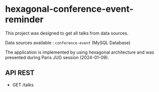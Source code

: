 # hexagonal-conference-event-reminder

This project was designed to get all talks from data sources.

Data sources available : `conference-event` (MySQL Database)

The application is implemented by using hexagonal architecture
and was presented during Paris JUG session (2024-01-09).

## API REST

- GET /talks
